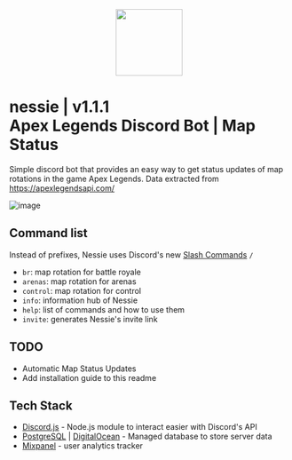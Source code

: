<div align="center">
  <img src="https://cdn.discordapp.com/attachments/889134541615292459/896698383593517066/sir_nessie.png" width=120px/>
</div>

# nessie | v1.1.1 <br>Apex Legends Discord Bot | Map Status

Simple discord bot that provides an easy way to get status updates of map rotations in the game Apex Legends. Data extracted from https://apexlegendsapi.com/

![image](https://user-images.githubusercontent.com/42207245/153250580-5a34d8a2-6e5a-4fb2-b14a-7db7a6238aa7.png)

## Command list

Instead of prefixes, Nessie uses Discord's new [Slash Commands](https://support.discord.com/hc/en-us/articles/1500000368501-Slash-Commands-FAQ) `/`
- `br`: map rotation for battle royale
- `arenas`: map rotation for arenas
- `control`: map rotation for control
- `info`: information hub of Nessie
- `help`: list of commands and how to use them
- `invite`: generates Nessie's invite link

## TODO
- Automatic Map Status Updates
- Add installation guide to this readme

## Tech Stack

- [Discord.js](https://discord.js.org/#/) - Node.js module to interact easier with Discord's API
- [PostgreSQL](https://www.postgresql.org/) | [DigitalOcean](https://www.digitalocean.com/products/managed-databases)  - Managed database to store server data
- [Mixpanel](https://mixpanel.com/) - user analytics tracker
